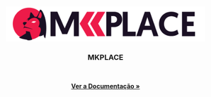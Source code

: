 <!-- PROJECT SHIELDS -->
<!-- ... -->

<!--
*** Estamos usando "reference style" do markdown para links por legibilidade.
*** Os links de referência são usados entre chaves [ ] ao invés de parênteses ( ).
*** @see https://www.markdownguide.org/basic-syntax/#reference-style-links
-->

<!-- RESUMO -->
<br />
<p align="center">
  <a href="https://github.com/mikecodejs/mkplace">
    <img src="./docs/assets/logo.png" alt="Logo" width="450" height="auto" style="max-width: 100%;" />
  </a>

  <h3 align="center">MKPLACE</h3>
  <br />

  <p align="center">
    <a href="https://github.com/mikecodejs/mkplace/blob/master/README.md">
      <strong>Ver a Documentação »</strong>
    </a>
  </p>
</p>
